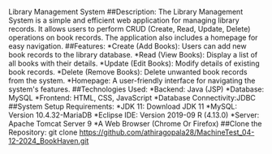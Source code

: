Library Management System
##Description:
  The Library Management System is a simple and efficient web application for managing library records. It allows users to perform CRUD (Create, Read, Update, Delete) operations on book records.
  The application also includes a homepage for easy navigation.
##Features:
       *Create (Add Books): Users can add new book records to the library database.
       *Read (View Books): Display a list of all books with their details.
       *Update (Edit Books): Modify details of existing book records.
       *Delete (Remove Books): Delete unwanted book records from the system.
       *Homepage: A user-friendly interface for navigating the system's features.
##Technologies Used:
       *Backend: Java (JSP)
       *Database: MySQL
       *Frontend: HTML, CSS, JavaScript
       *Database Connectivity:JDBC
##System Setup Requirements:
      *JDK 11: Download JDK 11
      *MySQL: Version 10.4.32-MariaDB 
      *Eclipse IDE: Version 2019-09 R (4.13.0)
      *Server: Apache Tomcat Server 9
      *A Web Browser (Chrome Or Firefox)
##Clone the Repository:
    git clone https://github.com/athiragopala28/MachineTest_04-12-2024_BookHaven.git
